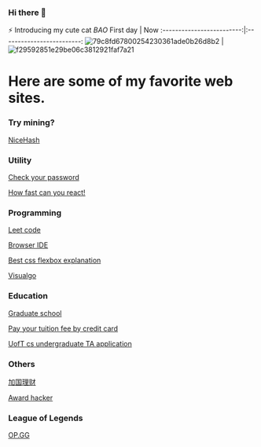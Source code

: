 ### Hi there 👋

⚡ Introducing my cute cat *BAO*
     First day             |   Now
:-------------------------:|:-------------------------:
![79c8fd67800254230361ade0b26d8b2](https://user-images.githubusercontent.com/33362849/100534965-a37a4000-31e2-11eb-86b7-00f862fdcf1f.jpg)  |  ![f29592851e29be06c3812921faf7a21](https://user-images.githubusercontent.com/33362849/100534967-a412d680-31e2-11eb-94a4-fc34fd5178e5.jpg)


# Here are some of my favorite web sites.

### Try mining?
[NiceHash](https://www.nicehash.com)


### Utility

[Check your password](https://haveibeenpwned.com)

[How fast can you react!](https://humanbenchmark.com)

### Programming

[Leet code](https://leetcode.com)

[Browser IDE](https://repl.it)

[Best css flexbox explanation](https://css-tricks.com/snippets/css/a-guide-to-flexbox)

[Visualgo](https://visualgo.net/en)

### Education

[Graduate school](https://www.thegradcafe.com)

[Pay your tuition fee by credit card](https://apps.plastiq.com)

[UofT cs undergraduate TA application](https://taships.iit.artsci.utoronto.ca/csc/applications)

### Others

[加国理财](https://www.canadianrewards.org)

[Award hacker](https://www.awardhacker.com)

### League of Legends

[OP.GG](https://na.op.gg)

<!--
**Yangfan999/Yangfan999** is a ✨ _special_ ✨ repository because its `README.md` (this file) appears on your GitHub profile.

Here are some ideas to get you started:

- 🌱 I’m currently learning ...
- 👯 I’m looking to collaborate on ...
- 🤔 I’m looking for help with ...
- 💬 Ask me about ...
- 📫 How to reach me: ...
- 😄 Pronouns: ...
- ⚡ Fun fact: ...
-->

